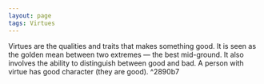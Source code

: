 ```yaml
---
layout: page
tags: Virtues
---
```


Virtues are the qualities and traits that makes something good. It is seen as the golden mean between two extremes — the best mid-ground. It also involves the ability to distinguish between good and bad. A person with virtue has good character (they are good). ^2890b7